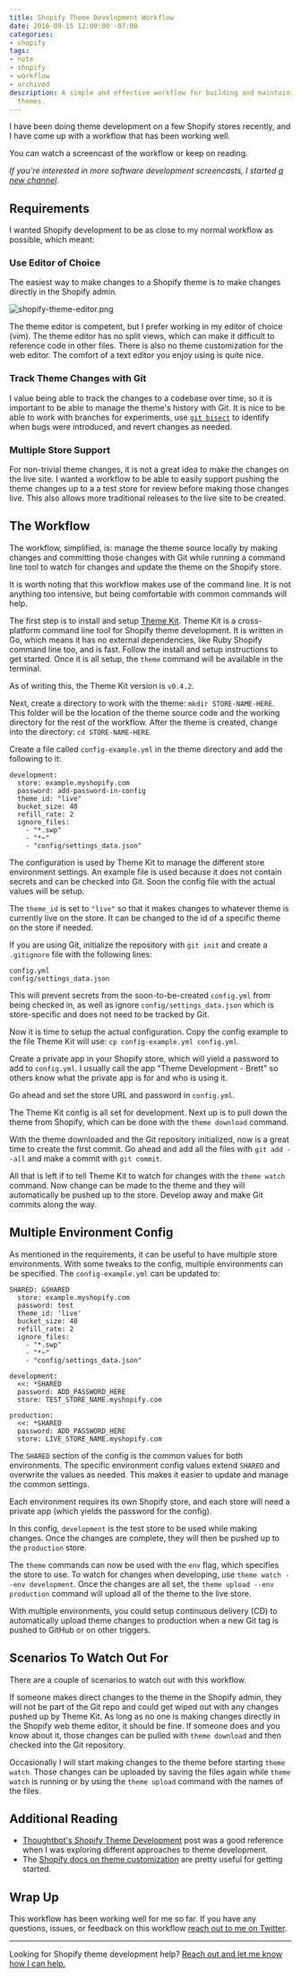 ```yaml
---
title: Shopify Theme Development Workflow
date: 2016-09-15 12:00:00 -07:00
categories:
- shopify
tags:
- note
- shopify
- workflow
- archived
description: A simple and effective workflow for building and maintaining Shopify
  themes.
---
```


I have been doing theme development on a few Shopify stores
recently, and I have come up with a workflow that has been working well.

You can watch a screencast of the workflow or keep on reading.

<bc-youtube-video token="1xWFsYmBoX0"></bc-youtube-video>

_If you're interested in more software development screencasts, I started [a new channel](https://www.youtube.com/channel/UCQXaIyeRqHjK9EK41b8J3yQ)._

## Requirements

I wanted Shopify development to be as close to my normal workflow as
possible, which meant:

### Use Editor of Choice

The easiest way to make changes to a Shopify theme is to make changes
directly in the Shopify admin.

![shopify-theme-editor.png](/uploads/shopify-theme-editor.png)

The theme editor is competent, but I prefer working in my editor of
choice (vim). The theme editor has no split views, which can
make it difficult to reference code in other files. There is also no
theme customization for the web editor. The comfort of a text editor you
enjoy using is quite nice.

### Track Theme Changes with Git

I value being able to track the changes to a codebase over time, so it
is important to be able to manage the theme's history with Git. It is
nice to be able to work with branches for experiments, use
[`git bisect`](https://git-scm.com/docs/git-bisect) to identify when
bugs were introduced, and revert changes as needed.

### Multiple Store Support

For non-trivial theme changes, it is not a great idea to make the
changes on the live site. I wanted a workflow to be able to easily
support pushing the theme changes up to a a test store for review
before making those changes live. This also allows more traditional
releases to the live site to be created.

## The Workflow

The workflow, simplified, is: manage the theme source locally by making
changes and committing those changes with Git while running a command
line tool to watch for changes and update the theme on the Shopify
store.

It is worth noting that this workflow makes use of the command line. It
is not anything too intensive, but being comfortable with common
commands will help.

The first step is to install and setup [Theme
Kit](https://shopify.github.io/themekit/). Theme Kit is a cross-platform
command line tool for Shopify theme development. It is written in Go,
which means it has no external dependencies, like Ruby Shopify command
line too, and is fast. Follow the install and setup instructions to get
started. Once it is all setup, the `theme` command will be available in
the terminal.

As of writing this, the Theme Kit version is `v0.4.2`.

Next, create a directory to work with the theme: `mkdir
STORE-NAME-HERE`. This folder will be the location of the theme source
code and the working directory for the rest of the workflow. After the
theme is created, change into the directory: `cd STORE-NAME-HERE`.

Create a file called `config-example.yml` in the theme directory and add
the following to it:

~~~
development:
  store: example.myshopify.com
  password: add-password-in-config
  theme_id: "live"
  bucket_size: 40
  refill_rate: 2
  ignore_files:
    - "*.swp"
    - "*~"
    - "config/settings_data.json"
~~~

The configuration is used by Theme Kit to manage the different
store environment settings. An example file is used because it does not
contain secrets and can be checked into Git. Soon the config file with
the actual values will be setup.

The `theme_id` is set to `"live"` so that it makes changes to whatever
theme is currently live on the store. It can be changed to the id of a
specific theme on the store if needed.

If you are using Git, initialize the repository with `git init` and
create a `.gitignore` file with the following lines:

~~~
config.yml
config/settings_data.json
~~~

This will prevent secrets from the soon-to-be-created `config.yml` from
being checked in, as well as ignore `config/settings_data.json` which is
store-specific and does not need to be tracked by Git.

Now it is time to setup the actual configuration. Copy the config
example to the file Theme Kit will use: `cp config-example.yml
config.yml`.

Create a private app in your Shopify store, which will yield a password
to add to `config.yml`. I usually call the app "Theme Development -
Brett" so others know what the private app is for and who is using it.

Go ahead and set the store URL and password in `config.yml`.

The Theme Kit config is all set for development. Next up is to pull down
the theme from Shopify, which can be done with the `theme download`
command.

With the theme downloaded and the Git repository initialized, now is a
great time to create the first commit. Go ahead and add all the files
with `git add --all` and make a commit with `git commit`.

All that is left if to tell Theme Kit to watch for changes with the
`theme watch` command. Now change can be made to the theme and they will
automatically be pushed up to the store. Develop away and make Git
commits along the way.

## Multiple Environment Config

As mentioned in the requirements, it can be useful to have multiple
store environments. With some tweaks to the config, multiple
environments can be specified. The `config-example.yml` can be updated
to:

~~~
SHARED: &SHARED
  store: example.myshopify.com
  password: test
  theme_id: 'live'
  bucket_size: 40
  refill_rate: 2
  ignore_files:
    - "*.swp"
    - "*~"
    - "config/settings_data.json"

development:
  <<: *SHARED
  password: ADD_PASSWORD_HERE
  store: TEST_STORE_NAME.myshopify.com

production:
  <<: *SHARED
  password: ADD_PASSWORD_HERE
  store: LIVE_STORE_NAME.myshopify.com
~~~

The `SHARED` section of the config is the common values for both
environments. The specific environment config values extend `SHARED` and
overwrite the values as needed. This makes it easier to update and
manage the common settings.

Each environment requires its own Shopify store, and each store will
need a private app (which yields the password for the config).

In this config, `development` is the test store to be used while making
changes. Once the changes are complete, they will then be pushed up to
the `production` store.

The `theme` commands can now be used with the `env` flag, which
specifies the store to use. To watch for changes when developing, use
`theme watch --env development`. Once the changes are all set, the
`theme upload --env production` command will upload all of the theme to the
live store.

With multiple environments, you could setup continuous delivery (CD) to
automatically upload theme changes to production when a new Git tag is
pushed to GitHub or on other triggers.

## Scenarios To Watch Out For

There are a couple of scenarios to watch out with this workflow.

If someone makes direct changes to the theme in the Shopify
admin, they will not be part of the Git repo and could get wiped out
with any changes pushed up by Theme Kit. As long as no one is making
changes directly in the Shopify web theme editor, it should be fine. If
someone does and you know about it, those changes can be pulled with
`theme download` and then checked into the Git repository.

Occasionally I will start making changes to the theme before starting
`theme watch`. Those changes can be uploaded by saving the files again
while `theme watch` is running or by using the `theme upload` command
with the names of the files.

## Additional Reading

- [Thoughtbot's Shopify Theme
  Development](https://robots.thoughtbot.com/shopify-theme-development)
  post was a good reference when I was exploring different approaches to
  theme development.
- The [Shopify docs on theme
  customization](https://help.shopify.com/themes/customization) are
  pretty useful for getting started.

## Wrap Up

This workflow has been working well for me so far. If you have any
questions, issues, or feedback on this workflow [reach out to me on
Twitter](https://twitter.com/brettchalupa).

-----

Looking for Shopify theme development help? [Reach out and let me know how I can help.](/hire/)
